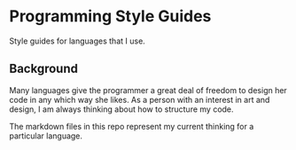 Programming Style Guides
========================

Style guides for languages that I use.

Background
----------

Many languages give the programmer a great deal of freedom to design her code in any which way she likes. As a person with an interest in art and design, I am always thinking about how to structure my code.

The markdown files in this repo represent my current thinking for a particular language.
